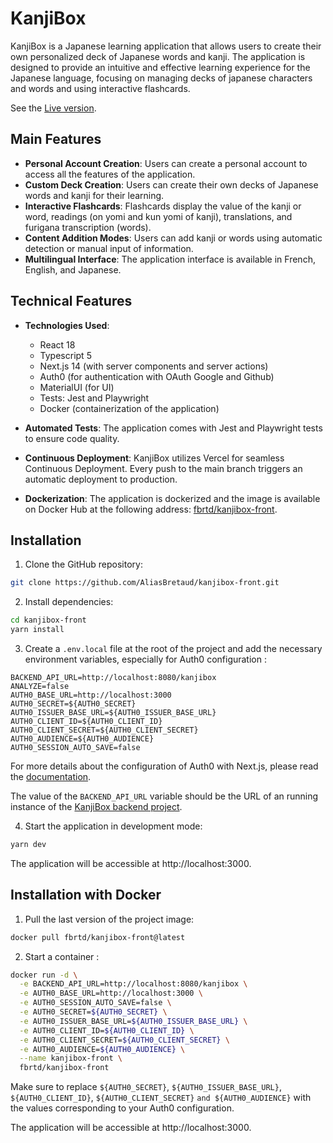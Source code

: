 # KanjiBox

KanjiBox is a Japanese learning application that allows users to create their own personalized deck of Japanese words and kanji. The application is designed to provide an intuitive and effective learning experience for the Japanese language, focusing on managing decks of japanese characters and words and using interactive flashcards.

See the [Live version](https://kanjibox.vercel.app/).

## Main Features

- **Personal Account Creation**: Users can create a personal account to access all the features of the application.
- **Custom Deck Creation**: Users can create their own decks of Japanese words and kanji for their learning.
- **Interactive Flashcards**: Flashcards display the value of the kanji or word, readings (on yomi and kun yomi of kanji), translations, and furigana transcription (words).
- **Content Addition Modes**: Users can add kanji or words using automatic detection or manual input of information.
- **Multilingual Interface**: The application interface is available in French, English, and Japanese.

## Technical Features

- **Technologies Used**:

  - React 18
  - Typescript 5
  - Next.js 14 (with server components and server actions)
  - Auth0 (for authentication with OAuth Google and Github)
  - MaterialUI (for UI)
  - Tests: Jest and Playwright
  - Docker (containerization of the application)

- **Automated Tests**: The application comes with Jest and Playwright tests to ensure code quality.

- **Continuous Deployment**: KanjiBox utilizes Vercel for seamless Continuous Deployment. Every push to the main branch triggers an automatic deployment to production.

- **Dockerization**: The application is dockerized and the image is available on Docker Hub at the following address: [fbrtd/kanjibox-front](https://hub.docker.com/r/fbrtd/kanjibox-front).

## Installation

1. Clone the GitHub repository:

```bash
git clone https://github.com/AliasBretaud/kanjibox-front.git
```

2. Install dependencies:

```bash
cd kanjibox-front
yarn install
```

3. Create a `.env.local` file at the root of the project and add the necessary environment variables, especially for Auth0 configuration :

```properties
BACKEND_API_URL=http://localhost:8080/kanjibox
ANALYZE=false
AUTH0_BASE_URL=http://localhost:3000
AUTH0_SECRET=${AUTH0_SECRET}
AUTH0_ISSUER_BASE_URL=${AUTH0_ISSUER_BASE_URL}
AUTH0_CLIENT_ID=${AUTH0_CLIENT_ID}
AUTH0_CLIENT_SECRET=${AUTH0_CLIENT_SECRET}
AUTH0_AUDIENCE=${AUTH0_AUDIENCE}
AUTH0_SESSION_AUTO_SAVE=false
```

For more details about the configuration of Auth0 with Next.js, please read the [documentation](https://auth0.com/docs/quickstart/webapp/nextjs).

The value of the `BACKEND_API_URL` variable should be the URL of an running instance of the [KanjiBox backend project](https://github.com/AliasBretaud/kanjibox-back).

4. Start the application in development mode:

```bash
yarn dev
```

The application will be accessible at http://localhost:3000.

## Installation with Docker

1. Pull the last version of the project image:

```bash
docker pull fbrtd/kanjibox-front@latest
```

2. Start a container :

```bash
docker run -d \
  -e BACKEND_API_URL=http://localhost:8080/kanjibox \
  -e AUTH0_BASE_URL=http://localhost:3000 \
  -e AUTH0_SESSION_AUTO_SAVE=false \
  -e AUTH0_SECRET=${AUTH0_SECRET} \
  -e AUTH0_ISSUER_BASE_URL=${AUTH0_ISSUER_BASE_URL} \
  -e AUTH0_CLIENT_ID=${AUTH0_CLIENT_ID} \
  -e AUTH0_CLIENT_SECRET=${AUTH0_CLIENT_SECRET} \
  -e AUTH0_AUDIENCE=${AUTH0_AUDIENCE} \
  --name kanjibox-front \
  fbrtd/kanjibox-front
```

Make sure to replace `${AUTH0_SECRET}`, `${AUTH0_ISSUER_BASE_URL}`, `${AUTH0_CLIENT_ID}`, `${AUTH0_CLIENT_SECRET}` `and ${AUTH0_AUDIENCE}` with the values corresponding to your Auth0 configuration.

The application will be accessible at http://localhost:3000.
